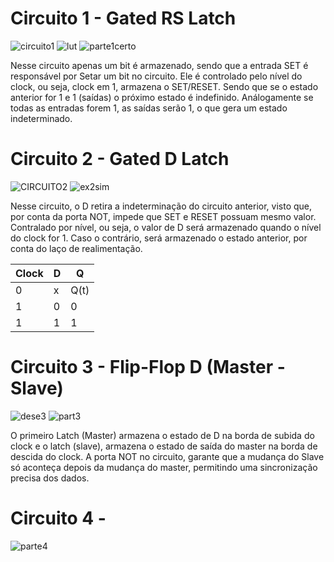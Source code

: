 # Circuito 1 - Gated RS Latch 
![circuito1](https://github.com/user-attachments/assets/3d7d451b-6084-4a07-8311-c1169538b51d)
![lut](https://github.com/user-attachments/assets/0da0f305-64e6-4848-be08-e9e9e052e11e)
![parte1certo](https://github.com/user-attachments/assets/fd47e797-b328-4f76-9406-1244dee06b4c)


Nesse circuito apenas um bit é armazenado, sendo que a entrada SET é responsável por Setar um bit no circuito.
Ele é controlado pelo nível do clock, ou seja, clock em 1, armazena o SET/RESET.
Sendo que se o estado anterior for 1 e 1 (saídas) o próximo estado é indefinido. Análogamente se todas as entradas forem 1, as saídas serão 1, 
o que gera um estado indeterminado.

# Circuito 2 - Gated D Latch
![CIRCUITO2](https://github.com/user-attachments/assets/f3487e18-d1fd-4349-996b-c88c2be935a2)
![ex2sim](https://github.com/user-attachments/assets/b81fea95-ff77-4910-81d0-6cf46d0ef5b3)

Nesse circuito, o D retira a indeterminação do circuito anterior, visto que, por conta da porta NOT, impede que SET e RESET possuam mesmo valor.
Contralado por nível, ou seja, o valor de D será armazenado quando o nível do clock for 1. Caso o contrário, será armazenado o estado anterior, por conta do 
laço de realimentação.

| Clock  | D      | Q      |
| ------ | ------ | ------ |
| 0      | x      |    Q(t)|
| 1      | 0      | 0      |
| 1      | 1      | 1      |

# Circuito 3 - Flip-Flop D (Master - Slave)
![dese3](https://github.com/user-attachments/assets/a8488ea8-85c2-46f0-a97a-fcc33d619f9d)
![part3](https://github.com/user-attachments/assets/282703de-5612-4f2e-ac2f-aeac8e8c7d19)

O primeiro Latch (Master) armazena o estado de D na borda de subida do clock e o latch (slave), armazena o estado de saída do master na borda de descida do clock.
A porta NOT no circuito, garante que a mudança do Slave só aconteça depois da mudança do master, permitindo uma sincronização precisa dos dados.

# Circuito 4 - 
![parte4](https://github.com/user-attachments/assets/24e3b09c-86fc-4170-83df-599e5374541f)
